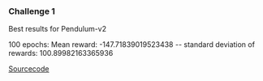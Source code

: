 ### Challenge 1

Best results for Pendulum-v2

100 epochs: Mean reward: -147.71839019523438 -- standard deviation of rewards: 100.89982163365936

[Sourcecode](./main.py#L10)